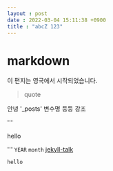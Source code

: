 ```yaml
---
layout : post
date : 2022-03-04 15:11:38 +0900
title : "abcZ 123"
---
```


# markdown 

이 편지는 영국에서 시작되었습니다.


> quote

안녕 '_posts' 변수명 등등 강조

'''

hello

'''
`YEAR`
`month`
[jekyll-talk](https://talk.jekyllrb.com/)


```
hello

```



